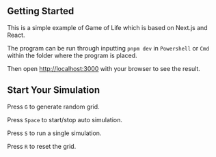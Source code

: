 ## Getting Started

This is a simple example of Game of Life which is based on Next.js and React. 

The program can be run through inputting `pnpm dev` in `Powershell` or `Cmd` within the folder where the program is placed.

Then open [http://localhost:3000](http://localhost:3000) with your browser to see the result.

## Start Your Simulation

Press `G` to generate random grid.

Press `Space` to start/stop auto simulation.

Press `S` to run a single simulation.

Press `R` to reset the grid.
